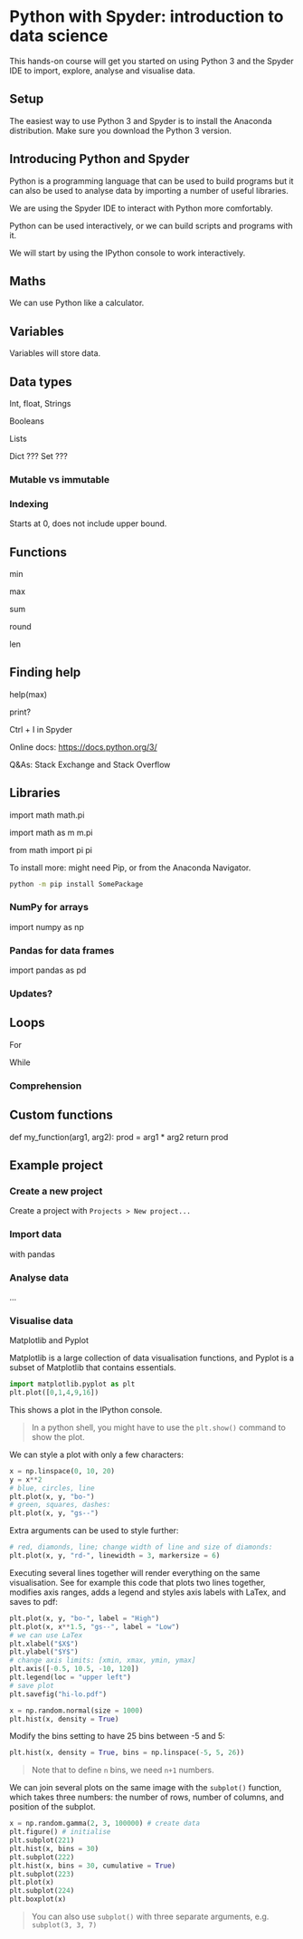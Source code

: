 # Python with Spyder: introduction to data science

This hands-on course will get you started on using Python 3 and the Spyder IDE to import, explore, analyse and visualise data.

## Setup

The easiest way to use Python 3 and Spyder is to install the Anaconda distribution. Make sure you download the Python 3 version.

## Introducing Python and Spyder

Python is a programming language that can be used to build programs but it can also be used to analyse data by importing a number of useful libraries.

We are using the Spyder IDE to interact with Python more comfortably.

Python can be used interactively, or we can build scripts and programs with it.

We will start by using the IPython console to work interactively.

## Maths

We can use Python like a calculator.

## Variables

Variables will store data.

## Data types

Int, float, Strings

Booleans

Lists

Dict ??? Set ???

### Mutable vs immutable

### Indexing

Starts at 0, does not include upper bound.

## Functions

min

max

sum

round

len

## Finding help

help(max)

print?

Ctrl + I in Spyder

Online docs: https://docs.python.org/3/

Q&As: Stack Exchange and Stack Overflow

## Libraries

import math
math.pi

import math as m
m.pi

from math import pi
pi

To install more: might need Pip, or from the Anaconda Navigator.

```bash
python -m pip install SomePackage
```

### NumPy for arrays

import numpy as np

### Pandas for data frames

import pandas as pd

### Updates?

## Loops

For

While

### Comprehension



## Custom functions

def my_function(arg1, arg2):
	prod = arg1 * arg2
	return prod

## Example project

### Create a new project

Create a project with `Projects > New project...`

### Import data

with pandas

### Analyse data

...

### Visualise data

Matplotlib and Pyplot

Matplotlib is a large collection of data visualisation functions, and Pyplot is a subset of Matplotlib that contains essentials.

```python
import matplotlib.pyplot as plt
plt.plot([0,1,4,9,16])
```

This shows a plot in the IPython console.

> In a python shell, you might have to use the `plt.show()` command to show the plot.

We can style a plot with only a few characters:

```python
x = np.linspace(0, 10, 20)
y = x**2
# blue, circles, line
plt.plot(x, y, "bo-")
# green, squares, dashes:
plt.plot(x, y, "gs--")
```

Extra arguments can be used to style further:

```python
# red, diamonds, line; change width of line and size of diamonds:
plt.plot(x, y, "rd-", linewidth = 3, markersize = 6)
```

Executing several lines together will render everything on the same visualisation. See for example this code that plots two lines together, modifies axis ranges, adds a legend and styles axis labels with LaTex, and saves to pdf:

```python
plt.plot(x, y, "bo-", label = "High")
plt.plot(x, x**1.5, "gs--", label = "Low")
# we can use LaTex
plt.xlabel("$X$")
plt.ylabel("$Y$")
# change axis limits: [xmin, xmax, ymin, ymax]
plt.axis([-0.5, 10.5, -10, 120])
plt.legend(loc = "upper left")
# save plot
plt.savefig("hi-lo.pdf")
```

```python
x = np.random.normal(size = 1000)
plt.hist(x, density = True)
```

Modify the bins setting to have 25 bins between -5 and 5:

```python
plt.hist(x, density = True, bins = np.linspace(-5, 5, 26))
```

> Note that to define `n` bins, we need `n+1` numbers.


We can join several plots on the same image with the `subplot()` function, which takes three numbers: the number of rows, number of columns, and position of the subplot.

```python
x = np.random.gamma(2, 3, 100000) # create data
plt.figure() # initialise
plt.subplot(221)
plt.hist(x, bins = 30)
plt.subplot(222)
plt.hist(x, bins = 30, cumulative = True)
plt.subplot(223)
plt.plot(x)
plt.subplot(224)
plt.boxplot(x)
```

> You can also use `subplot()` with three separate arguments, e.g. `subplot(3, 3, 7)`


